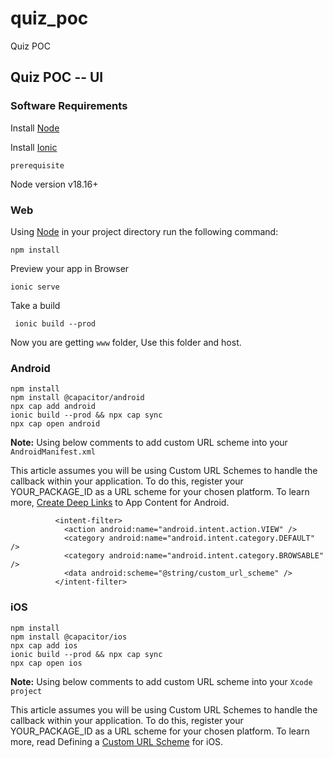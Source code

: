 # quiz_poc
Quiz POC


## Quiz POC -- UI

### Software Requirements
Install [Node](https://nodejs.org/en)

Install [Ionic](https://ionicframework.com/docs/cli)

`prerequisite`

Node version v18.16+


### Web

Using  [Node](https://nodejs.org/en) in your project directory run the following command:

```
npm install
```
Preview your app in Browser

```
ionic serve
```

Take a build 
```
 ionic build --prod
```

Now you are getting `www` folder, Use this folder and host.


### Android

```
npm install 
npm install @capacitor/android
npx cap add android
ionic build --prod && npx cap sync
npx cap open android
```

**Note:** Using below comments to add custom URL scheme into your `AndroidManifest.xml`

This article assumes you will be using Custom URL Schemes to handle the callback within your application. To do this, register your YOUR_PACKAGE_ID as a URL scheme for your chosen platform. To learn more, [Create Deep Links](https://developer.android.com/training/app-links/deep-linking) to App Content for Android.

```
          <intent-filter>
            <action android:name="android.intent.action.VIEW" />
            <category android:name="android.intent.category.DEFAULT" />
            <category android:name="android.intent.category.BROWSABLE" />
            <data android:scheme="@string/custom_url_scheme" />
          </intent-filter>
```

### iOS

```
npm install 
npm install @capacitor/ios
npx cap add ios
ionic build --prod && npx cap sync
npx cap open ios
```

**Note:** Using below comments to add custom URL scheme into your `Xcode project`

This article assumes you will be using Custom URL Schemes to handle the callback within your application. To do this, register your YOUR_PACKAGE_ID as a URL scheme for your chosen platform. To learn more, read Defining a [Custom URL Scheme](https://github.com/auth0/Auth0.swift#configure-custom-url-scheme) for iOS.
